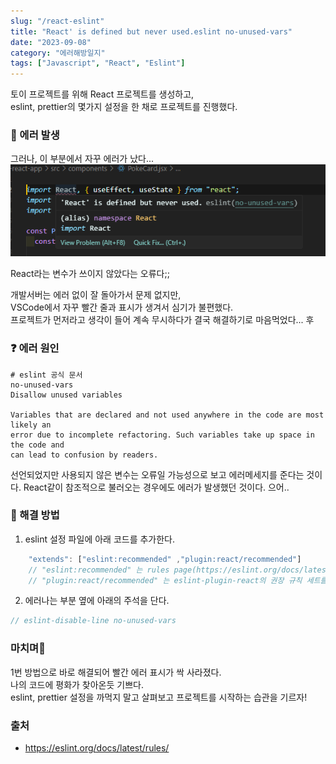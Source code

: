 ```yaml
---
slug: "/react-eslint"
title: "React' is defined but never used.eslint no-unused-vars"
date: "2023-09-08"
category: "에러해방일지"
tags: ["Javascript", "React", "Eslint"]
---
```


토이 프로젝트를 위해 React 프로젝트를 생성하고,  
eslint, prettier의 몇가지 설정을 한 채로 프로젝트를 진행했다.

### 🚨 에러 발생

그러나, 이 부분에서 자꾸 에러가 났다...  
<img src="../images/react1.png" alt="에러메세지"/>

React라는 변수가 쓰이지 않았다는 오류다;;

개발서버는 에러 없이 잘 돌아가서 문제 없지만,  
VSCode에서 자꾸 빨간 줄과 표시가 생겨서 심기가 불편했다.  
프로젝트가 먼저라고 생각이 들어 계속 무시하다가 결국 해결하기로 마음먹었다... 후

### ❓ 에러 원인

    # eslint 공식 문서
    no-unused-vars
    Disallow unused variables

    Variables that are declared and not used anywhere in the code are most likely an
    error due to incomplete refactoring. Such variables take up space in the code and
    can lead to confusion by readers.

선언되었지만 사용되지 않은 변수는 오류일 가능성으로 보고 에러메세지를 준다는 것이다.
React같이 참조적으로 불러오는 경우에도 에러가 발생했던 것이다. 으어..

### 💊 해결 방법

1. eslint 설정 파일에 아래 코드를 추가한다.

```javascript
    "extends": ["eslint:recommended" ,"plugin:react/recommended"]
    // "eslint:recommended" 는 rules page(https://eslint.org/docs/latest/rules/)에 있는 체크표시된 모든 규칙들을 활성화
    // "plugin:react/recommended" 는 eslint-plugin-react의 권장 규칙 세트를 활성화
```

2. 에러나는 부분 옆에 아래의 주석을 단다.

```javascript
// eslint-disable-line no-unused-vars
```

### 마치며🎉

1번 방법으로 바로 해결되어 빨간 에러 표시가 싹 사라졌다.  
나의 코드에 평화가 찾아온듯 기쁘다.  
eslint, prettier 설정을 까먹지 말고 살펴보고 프로젝트를 시작하는 습관을 기르자!

### 출처

-   https://eslint.org/docs/latest/rules/
